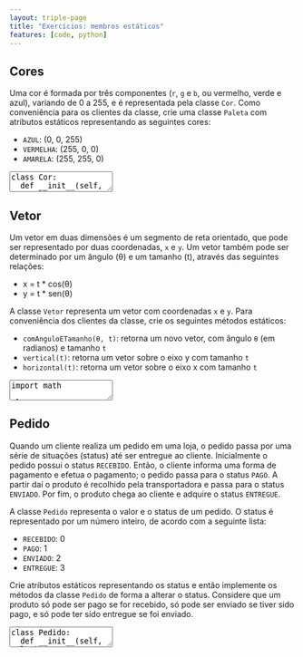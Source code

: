 ```yaml
---
layout: triple-page
title: "Exercícios: membros estáticos"
features: [code, python]
---
```


## Cores

Uma cor é formada por três componentes (`r`, `g` e `b`, ou vermelho, verde e azul), variando de 0 a 255, e é representada pela classe `Cor`. Como conveniência para os clientes da classe, crie uma classe `Paleta` com atributos estáticos representando as seguintes cores:

- `AZUL`: (0, 0, 255)
- `VERMELHA`: (255, 0, 0)
- `AMARELA`: (255, 255, 0)

<textarea class="code lang-python">
class Cor:
  def __init__(self, r, g, b):
    self.r = r
    self.g = g
    self.b = b
  
  def __eq__(self, o):
    return self.r == o.r and self.g == o.g and self.b == o.b

class Paleta:
  pass

### Testes

assert Paleta.AZUL.b == 255 and Paleta.AZUL.r == 0 and Paleta.AZUL.g == 0
assert Paleta.VERMELHA == Cor(255, 0, 0)
assert Paleta.AMARELA == Cor(255, 255, 0)
</textarea>

## Vetor

Um vetor em duas dimensões é um segmento de reta orientado, que pode ser representado por duas coordenadas, `x` e `y`. Um vetor também pode ser determinado por um ângulo (θ) e um tamanho (t), através das seguintes relações:

- x = t * cos(θ)
- y = t * sen(θ)

A classe `Vetor` representa um vetor com coordenadas `x` e `y`. Para conveniência dos clientes da classe, crie os seguintes métodos estáticos:

- `comAnguloETamanho(θ, t)`: retorna um novo vetor, com ângulo `θ` (em radianos) e tamanho `t`
- `vertical(t)`: retorna um vetor sobre o eixo y com tamanho `t`
- `horizontal(t)`: retorna um vetor sobre o eixo x com tamanho `t`

<textarea class="code lang-python">
import math

class Vetor:
  def __init__(self, x, y):
    self.x = x
    self.y = y
  
  def __eq__(self, o):
    return math.abs(self.x - o.x) < 0.001 and math.abs(self.y - o.y) < 0.001

assert Vetor.comAnguloETamanho(math.pi / 3, 10) == Vetor(5, 8.66025)
assert Vetor.comAnguloETamanho(math.pi, 10) == Vetor.horizontal(-10)
assert Vetor.vertical(5) == Vetor(0, 5)
assert Vetor.horizontal(-3) == Vetor(-3, 0)
</textarea>

## Pedido

Quando um cliente realiza um pedido em uma loja, o pedido passa por uma série de situações (status) até ser entregue ao cliente. Inicialmente o pedido possui o status `RECEBIDO`. Então, o cliente informa uma forma de pagamento e efetua o pagamento; o pedido passa para o status `PAGO`. A partir daí o produto é recolhido pela transportadora e passa para o status `ENVIADO`. Por fim, o produto chega ao cliente e adquire o status `ENTREGUE`.

A classe `Pedido` representa o valor e o status de um pedido. O status é representado por um número inteiro, de acordo com a seguinte lista:

- `RECEBIDO`: 0
- `PAGO`: 1
- `ENVIADO`: 2
- `ENTREGUE`: 3

Crie atributos estáticos representando os status e então implemente os métodos da classe `Pedido` de forma a alterar o status. Considere que um produto só pode ser pago se for recebido, só pode ser enviado se tiver sido pago, e só pode ter sido entregue se foi enviado.

<textarea class="code lang-python">
class Pedido:
  def __init__(self, valor):
    self.valor = valor
    self.status = 0

  def pagar(self, forma_de_pagamento):
    pass
  
  def enviar(self, transportadora):
    pass
  
  def entregar(self):
    pass

### Testes
import unittest

class TestPedido(unittest.TestCase):
  def test_pedido_novo(self):
    p = Pedido()
    self.assertEqual(p.status, Pedido.RECEBIDO)
  
  def test_pedido_pago(self):
    p = Pedido()
    p.pagar('pix')
    self.assertEqual(p.status, Pedido.PAGO)

  def test_pedido_enviado(self):
    p = Pedido()
    p.enviar('ufbalog')
    self.assertEqual(p.status, Pedido.RECEBIDO)
    p.pagar('pix')
    p.enviar('ufbalog')
    self.assertEqual(p.status, Pedido.ENVIADO)

  def test_pedido_entregue(self):
    p = Pedido()
    p.entregar()
    self.assertEqual(p.status, Pedido.RECEBIDO)
    p.pagar('pix')
    p.entregar()
    self.assertEqual(p.status, Pedido.PAGO)
    p.enviar('ufbalog')
    p.entregar()
    self.assertEqual(p.status, Pedido.ENTREGUE)

  def test_codigos_numericos(self):
    self.assertEqual(Pedido.RECEBIDO, 0)
    self.assertEqual(Pedido.PAGO, 1)
    self.assertEqual(Pedido.ENVIADO, 2)
    self.assertEqual(Pedido.ENTREGUE, 3)

if __name__ == '__main__':
  import sys
  unittest.main(exit=False)
</textarea>
